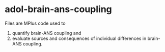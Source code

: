 # adol-brain-ans-coupling
Files are MPlus code used to 
1. quantify brain-ANS coupling and 
2. evaluate sources and consequences of individual differences in brain-ANS coupling.
